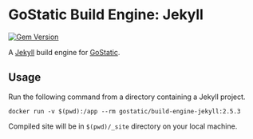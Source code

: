 # GoStatic Build Engine: Jekyll

[![Gem Version](https://badge.fury.io/rb/jekyll.svg)](https://badge.fury.io/rb/jekyll)

A [Jekyll](https://jekyllrb.com) build engine for [GoStatic](https://gostatic.io).


## Usage

Run the following command from a directory containing a Jekyll project.

``` shell
docker run -v $(pwd):/app --rm gostatic/build-engine-jekyll:2.5.3
```

Compiled site will be in `$(pwd)/_site` directory on your local machine.
